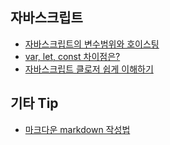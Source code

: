 ## 자바스크립트 
* [자바스크립트의 변수범위와 호이스팅](http://chanlee.github.io/2013/12/10/javascript-variable-scope-and-hoisting/)
* [var, let, const 차이점은?](https://gist.github.com/LeoHeo/7c2a2a6dbcf80becaaa1e61e90091e5d)
* [자바스크립트 클로저 쉽게 이해하기](http://chanlee.github.io/2013/12/10/understand-javascript-closure/)

## 기타 Tip
* [마크다운 markdown 작성법](https://gist.github.com/ihoneymon/652be052a0727ad59601)
